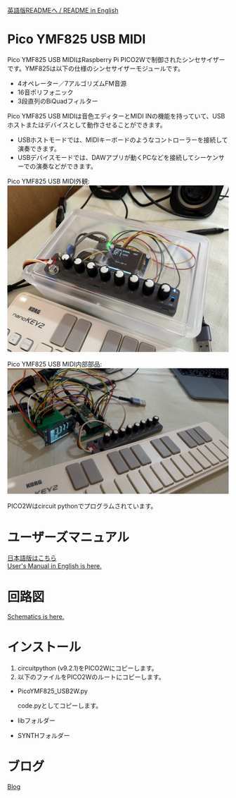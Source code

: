 [英語版READMEへ / README in English](https://github.com/ohira-s/PicoYMF825_USB2W/blob/master/README.md)  
# Pico YMF825 USB MIDI
Pico YMF825 USB MIDIはRaspberry Pi PICO2Wで制御されたシンセサイザーです。YMF825は以下の仕様のシンセサイザーモジュールです。  

* 4オペレーター／7アルゴリズムFM音源
* 16音ポリフォニック
* 3段直列のBiQuadフィルター

Pico YMF825 USB MIDIは音色エディターとMIDI INの機能を持っていて、USBホストまたはデバイスとして動作させることができます。    

* USBホストモードでは、MIDIキーボードのようなコントローラーを接続して演奏できます。
* USBデバイスモードでは、DAWアプリが動くPCなどを接続してシーケンサーでの演奏などができます。   

Pico YMF825 USB MIDI外観:  
![PICO YMF825 Overview](https://github.com/ohira-s/PicoYMF825_USB2W/blob/master/Docs/PicoYMF825_PKG_Overview.jpg)  

Pico YMF825 USB MIDI内部部品:  
![PICO YMF825 Overview](https://github.com/ohira-s/PicoYMF825_USB2W/blob/master/Docs/pico_ymf825_overview.jpg)

PICO2Wはcircuit pythonでプログラムされています。  

# ユーザーズマニュアル
[日本語版はこちら](https://github.com/ohira-s/PicoYMF825_USB2W/blob/master/Docs/UsersManual_Jp.md)  
[User's Manual in English is here.](https://github.com/ohira-s/PicoYMF825_USB2W/blob/master/Docs/UsersManual.md)  

# 回路図
[Schematics is here.](https://github.com/ohira-s/PicoYMF825_USB2W/blob/master/Docs/PicoYMF825USB_sch.pdf)  

# インストール
1) circuitpython (v9.2.1)をPICO2Wにコピーします。  
2) 以下のファイルをPICO2Wのルートにコピーします。  

- PicoYMF825_USB2W.py  

	code.pyとしてコピーします。  

- libフォルダー  
- SYNTHフォルダー  

# ブログ
[Blog](https://www.thymes-square.net/?p=725)